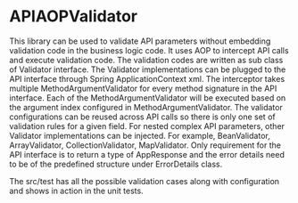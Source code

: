 # APIAOPValidator

This library can be used to validate API parameters without embedding validation code in the business logic code. It uses AOP to intercept API calls and execute validation code. The validation codes are written as sub class of Validator interface. The Validator implementations can be plugged to the API interface through Spring ApplicationContext xml.
The interceptor takes multiple MethodArgumentValidator for every method signature in the API interface. Each of the MethodArgumentValidator will be executed based on the argument index configured in MethodArgumentValidator. The validator configurations can be reused across API calls so there is only one set of validation rules for a given field.
For nested complex API parameters, other Validator implementations can be injected. For example, BeanValidator, ArrayValidator, CollectionValidator, MapValidator.
Only requirement for the API interface is to return a type of AppResponse and the error details need to be of the predefined structure under ErrorDetails class.

The src/test has all the possible validation cases along with configuration and shows in action in the unit tests.
